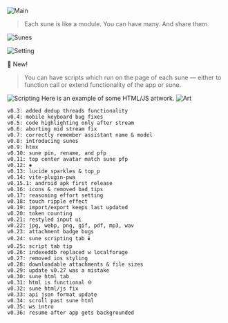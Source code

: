 ![Main](./public/appstore_content/screenshot1.jpg)

> Each sune is like a module. You can have many. And share them.

![Sunes](./public/appstore_content/screenshot6.jpg)

![Setting](./public/appstore_content/screenshot3.jpg)

💠 New! 

> You can have scripts which run on the page of each sune — either to function call or extend functionality of the app or sune.

![Scripting](./public/appstore_content/screenshot4.jpg)
Here is an example of some HTML/JS artwork.
![Art](./public/appstore_content/screenshot5.jpg)


```
v0.3: added dedup threads functionality
v0.4: mobile keyboard bug fixes
v0.5: code highlighting only after stream
v0.6: aborting mid stream fix
v0.7: correctly remember assistant name & model
v0.8: introducing sunes
v0.9: htmx
v0.10: sune pin, rename, and pfp
v0.11: top center avatar match sune pfp
v0.12: ✺
v0.13: lucide sparkles & top_p
v0.14: vite-plugin-pwa
v0.15.1: android apk first release
v0.16: icons & removed bad tips
v0.17: reasoning effort setting
v0.18: touch ripple effect
v0.19: import/export keeps last updated
v0.20: token counting
v0.21: restyled input ui
v0.22: jpg, webp, png, gif, pdf, mp3, wav
v0.23: attachment badge bugs
v0.24: sune scripting tab 🕯️
v0.25: script tab tip
v0.26: indexeddb replaced w localforage
v0.27: removed ios styling
v0.28: downloadable attachments & file sizes
v0.29: update v0.27 was a mistake
v0.30: sune html tab
v0.31: html is functional 🌐
v0.32: sune html/js fix
v0.33: api json format update
v0.34: scroll past sune html
v0.35: ws intro
v0.36: resume after app gets backgrounded
```
